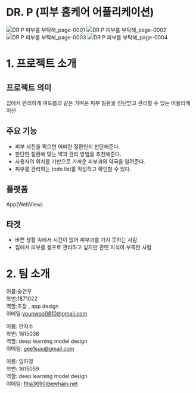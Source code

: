 # DR. P  (피부 홈케어 어플리케이션)
![_DR P_ 피부를 부탁해_page-0001](https://user-images.githubusercontent.com/80879666/144598115-6b187776-cc85-4fa1-8100-4a1170f3f19e.jpg)
![_DR P_ 피부를 부탁해_page-0002](https://user-images.githubusercontent.com/80879666/144598230-fc8c857b-9673-46c8-a7e3-155c9f731589.jpg)<br>
![_DR P_ 피부를 부탁해_page-0003](https://user-images.githubusercontent.com/80879666/144598235-10cf419e-36c5-4cc6-bd7f-4caaba263b4e.jpg)
![_DR P_ 피부를 부탁해_page-0004](https://user-images.githubusercontent.com/80879666/144598243-1ecc4db4-ae08-4208-9554-7e6ec1967718.jpg)

# 1. 프로젝트 소개
## 프로젝트 의미
집에서 편리하게 여드름과 같은 가벼운 피부 질환을 진단받고 관리할 수 있는 어플리케이션<br>
## 주요 기능
* 피부 사진을 찍으면 어떠한 질환인지 판단해준다.<br>
* 판단한 질환에 맞는 약과 관리 방법을 추천해준다.<br>
* 사용자의 위치를 기반으로 가까운 피부과와 약국을 알려준다.<br>
* 피부를 관리하는 todo list를 작성하고 확인할 수 있다.<br>
## 플랫폼
App(WebView)<br>
## 타겟<br>
* 바쁜 생활 속에서 시간이 없어 피부과를 가지 못하는 사람<br>
* 집에서 피부를 셀프로 관리하고 싶지만 관련 지식이 부족한 사람<br>
# 2. 팀 소개
이름:송연우<br>
학번:1871022<br> 
역할:조장 , app design<br>
이메일:younwoo0810@gmail.com<br>

이름: 안지수<br>
학번: 1615038<br>
역할:  deep learning model design<br>
이메일: gee1suu@gmail.com<br>

이름: 임하영 <br>
학번: 1615059<br>
역할: deep learning model design<br>
이메일: flha3690@ewhain.net<br>

 


